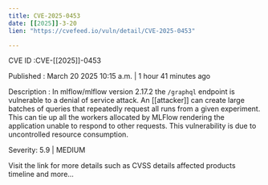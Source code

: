 ```yaml
---
title: CVE-2025-0453
date: [[2025]]-3-20
lien: "https://cvefeed.io/vuln/detail/CVE-2025-0453"

---
```


CVE ID :CVE-[[2025]]-0453

Published :  March 20
2025
10:15 a.m. | 1 hour
41 minutes ago

Description : In mlflow/mlflow version 2.17.2
the `/graphql` endpoint is vulnerable to a denial of service attack. An [[attacker]] can create large batches of queries that repeatedly request all runs from a given experiment. This can tie up all the workers allocated by MLFlow
rendering the application unable to respond to other requests. This vulnerability is due to uncontrolled resource consumption.

Severity: 5.9 | MEDIUM

Visit the link for more details
such as CVSS details
affected products
timeline
and more...
